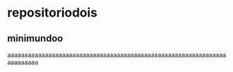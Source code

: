 # repositoriodois

## minimundoo 

aaaaaaaaaaaaaaaaaaaaaaaaaaaaaaaaaaaaaaaaaaaaaaaaaaaaaaaaaaaaaaaaaaaaaaaaa